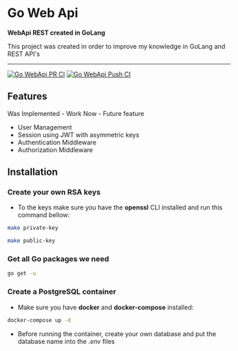 # Go Web Api

**WebApi REST created in GoLang**

This project was created in order to improve my knowledge in GoLang and REST API's

---

[![Go WebApi PR CI](https://github.com/ralvescosta/go_webapi/actions/workflows/ci_pr_develop.yml/badge.svg?branch=develop)](https://github.com/ralvescosta/go_webapi/actions/workflows/ci_pr_develop.yml)
[![Go WebApi Push CI](https://github.com/ralvescosta/go_webapi/actions/workflows/ci_push_develop.yaml/badge.svg?branch=develop)](https://github.com/ralvescosta/go_webapi/actions/workflows/ci_push_develop.yaml)


## Features

<tspan fill="red">Was Implemented</tspan> - <span class="text-gray">Work Now</span> - <span class="text-purple">Future feature</span> 

- <div class="text-green">User Management</div>
- <div class="text-gray">Session using JWT with asymmetric keys</div> 
- <div class="text-purple">Authentication Middleware</div> 
- <div class="text-purple">Authorization Middleware</div> 

## Installation

### Create your own RSA keys

- To the keys make sure you have the **openssl** CLI installed and run this command bellow:

```bash
make private-key
```

```bash
make public-key
```

### Get all Go packages we need

```bash
go get -u
```

### Create a PostgreSQL container

- Make sure you have **docker** and **docker-compose** installed:

```bash
docker-compose up -d
```

- Before running the container, create your own database and put the database name into the *.env* files
